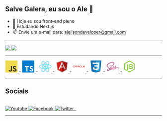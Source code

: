 ## Salve Galera, eu sou o Ale 👋

- 🔭  Hoje eu sou front-end pleno
- 🌱  Estudando Next.js
- 📫  Envie um e-mail para: aleilsondeveloper@gmail.com

<hr>
<div>
  <a href="https://github.com/aleilson/github-readme-stats">
    <img height="180em" src="https://github-readme-stats.vercel.app/api/?username=aleilson&show_icons=true&theme=tokyonight" />
    <img height="180em" src="https://github-readme-stats.vercel.app/api/top-langs/?username=aleilson&&layout=compact&theme=tokyonight" />
  </a>
</div>

<hr>
<div>
  <a href="https://developer.mozilla.org/pt-BR/docs/Web/JavaScript" target="_blank"> 
    <img src="https://raw.githubusercontent.com/devicons/devicon/master/icons/javascript/javascript-original.svg" alt="Javascript" width="40" height="40"/> 
  </a>
  -
  <a href="https://www.typescriptlang.org/" target="_blank"> 
    <img src="https://raw.githubusercontent.com/devicons/devicon/master/icons/typescript/typescript-original.svg" alt="Typescript" width="40" height="40"/> 
  </a>
  -
  <a href="https://pt-br.reactjs.org/" target="_blank"> 
    <img src="https://raw.githubusercontent.com/devicons/devicon/master/icons/react/react-original.svg" alt="React JS" width="40" height="40"/> 
  </a>
  -
  <a href="https://angular.io/" target="_blank"> 
    <img src="https://raw.githubusercontent.com/devicons/devicon/master/icons/angularjs/angularjs-original.svg" alt="Angular" width="40" height="40"/> 
  </a>
  -
  <a href="https://www.oracle.com/br/index.html" target="_blank"> 
    <img src="https://raw.githubusercontent.com/devicons/devicon/master/icons/oracle/oracle-original.svg" alt="Oracle" width="40" height="40"/> 
  </a>
  -
  <a href="https://www.w3schools.com/css/" target="_blank"> 
    <img src="https://raw.githubusercontent.com/devicons/devicon/master/icons/css3/css3-original.svg" alt="CSS3" width="40" height="40"/> 
  </a>
  -
  <a href="https://sass-lang.com/" target="_blank"> 
    <img src="https://raw.githubusercontent.com/devicons/devicon/master/icons/sass/sass-original.svg" alt="Sass" width="40" height="40"/> 
  </a>
  -
  <a href="https://nodejs.org/en/" target="_blank"> 
    <img src="https://raw.githubusercontent.com/devicons/devicon/master/icons/nodejs/nodejs-original.svg" alt="Node Js" width="40" height="40"/> 
  </a>
</div>

<hr>

## Socials
<br>
<div>
  <a href="https://www.youtube.com/channel/UCwzqfQjmzk-mcLMegXl2lTg" target="_blank">
    <img src="https://img.shields.io/badge/YouTube-FF0000?style=for-the-badge&logo=youtube&logoColor=white" alt="Youtube"/>
  </a>
  <a href="https://www.facebook.com/aleilsoncerqueira" target="_blank">
    <img src="https://img.shields.io/badge/Facebook-1877F2?style=for-the-badge&logo=facebook&logoColor=white" alt="Facebook"/>
  </a>
  <a href="https://twitter.com/aleilsondev" target="_blank">
    <img src="https://img.shields.io/badge/Twitter-1DA1F2?style=for-the-badge&logo=twitter&logoColor=white" alt="Twitter"/>
  </a>
  <a href="https://www.linkedin.com/in/aleilson-gomes-0b6a9a98/" target="_blank">
    <img src="https://img.shields.io/badge/LinkedIn-0077B5?style=for-the-badge&logo=linkedin&logoColor=white" alt=""/>
  </a>
  <a href="https://www.instagram.com/aleilsongomes/" target="_blank">
    <img src="https://img.shields.io/badge/Instagram-E4405F?style=for-the-badge&logo=instagram&logoColor=white" alt=""/>
  </a>
</div>

<hr>




